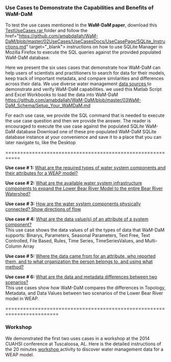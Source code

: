 ### Use Cases to Demonstrate the Capabilities and Benefits of WaM-DaM

To test the use cases mentioned in the **WaM-DaM paper**, download this
<a href="https://github.com/amabdallah/WaM-DaM/blob/master/02UseCases/TestUseCases.rar?raw=true" target="_blank"> TestUseCases.rar </a> folder and follow the href="https://github.com/amabdallah/WaM-DaM/blob/master/02UseCases/UseCasesDocs/UseCasePage/SQLite_Instructions.md" target="_blank"> instructions </a>  on how to use SQLite Manager in Mozilla Firefox to execute the SQL queries against the provided populated WaM-DaM database. 

Here we present the six uses cases that demonstrate how WaM-DaM can help users of scientists and practitioners to search for data for their models, keep track of important metadata, and compare similarities and differences across their data. We use diverse water management <a href="https://github.com/amabdallah/WaM-DaM/blob/master/02UseCases/UseCasesDocs/Data_Sources.md" target="_blank"> data sources </a> to demonstrate and verify WaM-DaM capabilities. we used this Matlab Script and Excel Workbooks to load the data into WaM-DaM https://github.com/amabdallah/WaM-DaM/blob/master/03WaM-DaM_Schema/Setup_Your_WaMDaM.md

For each use case, we provide the SQL command that is needed to execute the use case question and then we provide the answer. The reader is encouraged to execute the use case against the populated SQLite WaM-DaM database 
Download one of these pre-populated WaM-DaM SQLite database instance at your convenience and save it to a place that you can later navigate to, like the Desktop    

===========================================================

**Use case # 1:** <a href="https://github.com/amabdallah/WaM-DaM/blob/master/02UseCases/UseCasesDocs/UseCasePage/Use_Case1.md" target="_blank"> What are the required types of water system components and their attributes for a WEAP model? </a>   

**Use case # 2:** <a href="https://github.com/amabdallah/WaM-DaM/blob/master/02UseCases/UseCasesDocs/UseCasePage/Use_Case2.md" target="_blank"> What are the available water system infrastructure components to expand the Lower Bear River Model to the entire Bear River Watershed? </a>   


**Use case # 3:** <a href="https://github.com/amabdallah/WaM-DaM/blob/master/02UseCases/UseCasesDocs/UseCasePage/Use_Case3.md" target="_blank"> How are the water system components physically connected? Show directions of flow </a>  

**Use case # 4:** <a href="https://github.com/amabdallah/WaM-DaM/blob/master/02UseCases/UseCasesDocs/UseCasePage/Use_Case4.md" target="_blank"> What are the data value(s) of an attribute of a system component? </a>  
This use case shows the data values of all the types of data that WaM-DaM supports: Binarys, Parameters, Seasonal Parameters, Text Free, Text Controlled, File Based, Rules, Time Series, TimeSeriesValues, and Multi-Column Array 

**Use case # 5:** <a href="https://github.com/amabdallah/WaM-DaM/blob/master/02UseCases/UseCasesDocs/UseCasePage/Use_Case5.md" target="_blank"> Where the data came from for an attribute, who reported them, and to what organization the person belongs to, and using what method? </a>  

**Use case # 6:** <a href="https://github.com/amabdallah/WaM-DaM/blob/master/02UseCases/UseCasesDocs/UseCasePage/Use_Case6.md" target="_blank"> What are the data and metadata differences between two scenarios? </a>  
This use cases show how WaM-DaM compares the differences in Topology, Metadata, and Data Values between two scenarios of the Lower Bear River model in WEAP.   
 

========================================================================
### Workshop

We demonstrated the first two uses cases in a workshop at the 2014 CUAHSI conference at Tuscaloosa, AL. Here is the detailed instructions of the 20 minutes <a href="https://github.com/amabdallah/WaM-DaM/tree/master/02UseCases/UseCasesDocs/Workshop" target="_blank"> workshop </a>  activity to discover water management data for a WEAP model. 





